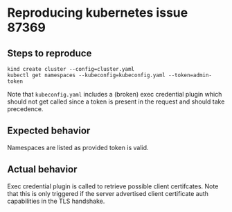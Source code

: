 # Reproducing kubernetes issue 87369

## Steps to reproduce

```
kind create cluster --config=cluster.yaml
kubectl get namespaces --kubeconfig=kubeconfig.yaml --token=admin-token
```
Note that `kubeconfig.yaml` includes a (broken) exec credential plugin which should not get called since a token is present in the request and should take precedence.

## Expected behavior

Namespaces are listed as provided token is valid.

## Actual behavior

Exec credential plugin is called to retrieve possible client certifcates.
Note that this is only triggered if the server advertised client certificate auth capabilities in the TLS handshake.